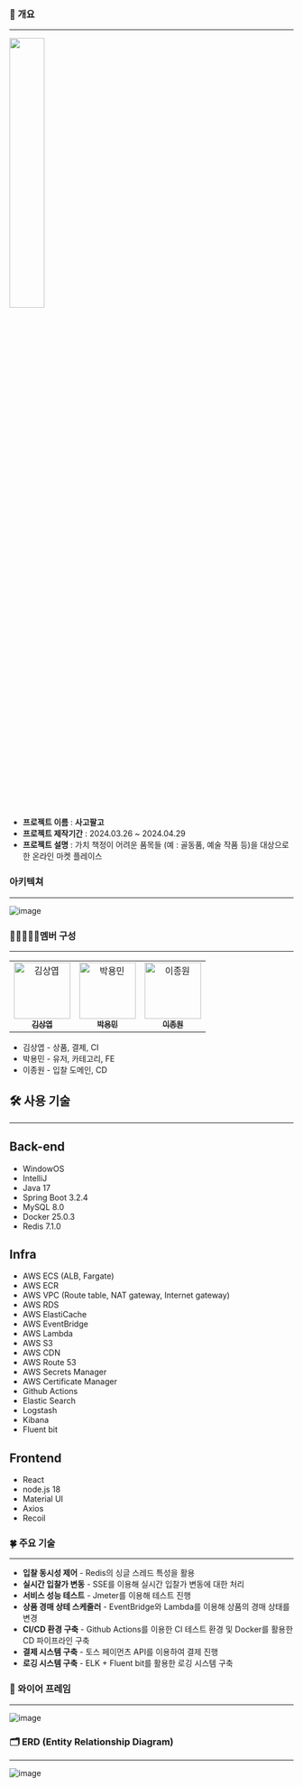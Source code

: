 ### 📄 개요
**********************
<img src="https://github.com/TrinityFForce/4Go8Go/assets/54929479/76bb6080-a4b4-4e68-b24b-59831cd87603" width="35%" height="35%"/><br>
* **프로젝트 이름** : **사고팔고**
* **프로젝트 제작기간** : 2024.03.26 ~ 2024.04.29
* **프로젝트 설명** :
  가치 책정이 어려운 품목들 (예 : 골동품,  예술 작품 등)을 대상으로 한 온라인 마켓 플레이스<br>
### 아키텍쳐
*********************
![image](https://github.com/TrinityFForce/4Go8Go/assets/54929479/f0d9cb31-411b-418c-be25-c78d215d7cd7)

### 👩🏼‍🤝‍👩🏼멤버 구성
**************
<table>
<tbody>
<tr>
<td align="center"><a href="https://github.com/KIM-TABLE-NEXT"><img src="https://avatars.githubusercontent.com/u/54929479?v=4" width="100px;" alt="김상엽"/><br /><sub><b> 김상엽 </b></sub></a><br /></td>
<td align="center"><a href="https://github.com/DragonSky2357"><img src="https://avatars.githubusercontent.com/u/38320524?v=4" width="100px;" alt="박용민"/><br /><sub><b> 박용민 </b></sub></a><br /></td>
<td align="center"><a href="https://github.com/zapzookj"><img src="https://avatars.githubusercontent.com/u/154570825?v=4" width="100px;" alt="이종원"/><br /><sub><b> 이종원 </b></sub></a><br /></td>
    </tr>
  </tbody>
</table>

* 김상엽 - 상품, 결제, CI
* 박용민 - 유저, 카테고리, FE
* 이종원 - 입찰 도메인, CD

## 🛠️ 사용 기술
**************
## **Back-end**

- WindowOS
- IntelliJ
- Java 17
- Spring Boot 3.2.4
- MySQL 8.0
- Docker 25.0.3
- Redis 7.1.0

## Infra

- AWS ECS (ALB, Fargate)
- AWS ECR
- AWS VPC (Route table, NAT gateway, Internet gateway)
- AWS RDS
- AWS ElastiCache
- AWS EventBridge
- AWS Lambda
- AWS S3
- AWS CDN
- AWS Route 53
- AWS Secrets Manager
- AWS Certificate Manager
- Github Actions
- Elastic Search
- Logstash
- Kibana
- Fluent bit

## Frontend

- React
- node.js 18
- Material UI
- Axios
- Recoil


### 🍀 주요 기술
**************

- **입찰 동시성 제어** - Redis의 싱글 스레드 특성을 활용
- **실시간 입찰가 변동** - SSE를 이용해 실시간 입찰가 변동에 대한 처리
- **서비스 성능 테스트** - Jmeter를 이용해 테스트 진행
- **상품 경매 상테 스케줄러** - EventBridge와 Lambda를 이용해 상품의 경매 상태를 변경
- **CI/CD 환경 구축** - Github Actions를 이용한 CI 테스트 환경 및 Docker를 활용한 CD 파이프라인 구축
- **결제 시스템 구축** - 토스 페이먼츠 API를 이용하여 결제 진행
- **로깅 시스템 구축** - ELK + Fluent bit를 활용한 로깅 시스템 구축

### 📐 와이어 프레임
**************
![image](https://github.com/TrinityFForce/4Go8Go/assets/54929479/9d92f2a0-702a-4ad8-bbbf-f6728b93070f)


### 🗂️ ERD (Entity Relationship Diagram)
**************
![image](https://github.com/TrinityFForce/4Go8Go/assets/54929479/e55b7378-fbb0-48cc-972b-7a3a3ea24186)

